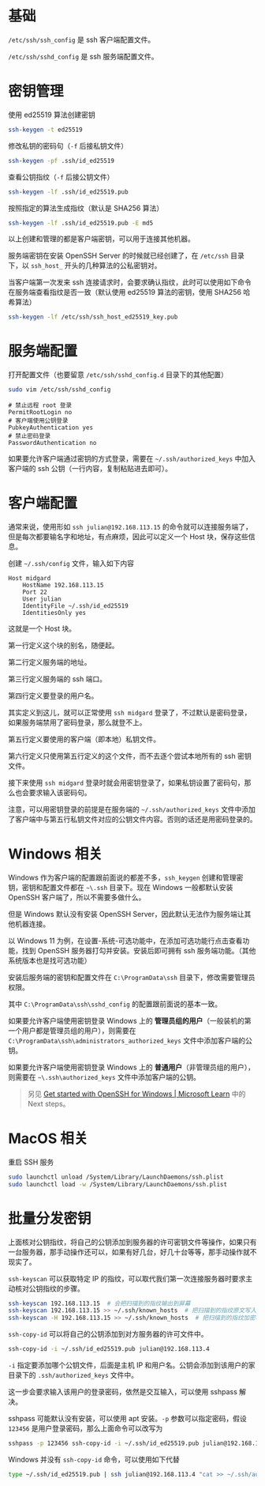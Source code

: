 # 基础

`/etc/ssh/ssh_config` 是 ssh 客户端配置文件。

`/etc/ssh/sshd_config` 是 ssh 服务端配置文件。

# 密钥管理

使用 ed25519 算法创建密钥

```sh
ssh-keygen -t ed25519
```

修改私钥的密码句（`-f` 后接私钥文件）

```sh
ssh-keygen -pf .ssh/id_ed25519
```

查看公钥指纹（`-f` 后接公钥文件）

```sh
ssh-keygen -lf .ssh/id_ed25519.pub
```

按照指定的算法生成指纹（默认是 SHA256 算法）

```sh
ssh-keygen -lf .ssh/id_ed25519.pub -E md5
```

以上创建和管理的都是客户端密钥，可以用于连接其他机器。

服务端密钥在安装 OpenSSH Server 的时候就已经创建了，在 `/etc/ssh` 目录下，以 `ssh_host_` 开头的几种算法的公私密钥对。

当客户端第一次发来 ssh 连接请求时，会要求确认指纹，此时可以使用如下命令在服务端查看指纹是否一致（默认使用 ed25519 算法的密钥，使用 SHA256 哈希算法）

```sh
ssh-keygen -lf /etc/ssh/ssh_host_ed25519_key.pub
```

# 服务端配置

打开配置文件（也要留意 `/etc/ssh/sshd_config.d` 目录下的其他配置）

```sh
sudo vim /etc/ssh/sshd_config
```

```text
# 禁止远程 root 登录
PermitRootLogin no
# 客户端使用公钥登录
PubkeyAuthentication yes
# 禁止密码登录
PasswordAuthentication no
```

如果要允许客户端通过密钥的方式登录，需要在 `~/.ssh/authorized_keys` 中加入客户端的 ssh 公钥（一行内容，复制粘贴进去即可）。

# 客户端配置

通常来说，使用形如 `ssh julian@192.168.113.15` 的命令就可以连接服务端了，但是每次都要输名字和地址，有点麻烦，因此可以定义一个 Host 块，保存这些信息。

创建 `~/.ssh/config` 文件，输入如下内容

```text
Host midgard
    HostName 192.168.113.15
    Port 22
    User julian
    IdentityFile ~/.ssh/id_ed25519
    IdentitiesOnly yes
```

这就是一个 Host 块。

第一行定义这个块的别名，随便起。

第二行定义服务端的地址。

第三行定义服务端的 ssh 端口。

第四行定义要登录的用户名。

其实定义到这儿，就可以正常使用 `ssh midgard` 登录了，不过默认是密码登录，如果服务端禁用了密码登录，那么就登不上。

第五行定义要使用的客户端（即本地）私钥文件。

第六行定义只使用第五行定义的这个文件，而不去逐个尝试本地所有的 ssh 密钥文件。

接下来使用 `ssh midgard` 登录时就会用密钥登录了，如果私钥设置了密码句，那么也会要求输入该密码句。

注意，可以用密钥登录的前提是在服务端的 `~/.ssh/authorized_keys` 文件中添加了客户端中与第五行私钥文件对应的公钥文件内容。否则的话还是用密码登录的。

# Windows 相关

Windows 作为客户端的配置跟前面说的都差不多，`ssh_keygen` 创建和管理密钥，密钥和配置文件都在 `~\.ssh` 目录下。现在 Windows 一般都默认安装 OpenSSH 客户端了，所以不需要多做什么。

但是 Windows 默认没有安装 OpenSSH Server，因此默认无法作为服务端让其他机器连接。

以 Windows 11 为例，在设置-系统-可选功能中，在添加可选功能行点击查看功能，找到 OpenSSH 服务器打勾并安装。安装后即可拥有 ssh 服务端功能。（其他系统版本也是找可选功能）

安装后服务端的密钥和配置文件在 `C:\ProgramData\ssh` 目录下，修改需要管理员权限。

其中 `C:\ProgramData\ssh\sshd_config` 的配置跟前面说的基本一致。

如果要允许客户端使用密钥登录 Windows 上的 **管理员组的用户**（一般装机的第一个用户都是管理员组的用户），则需要在 `C:\ProgramData\ssh\administrators_authorized_keys` 文件中添加客户端的公钥。

如果要允许客户端使用密钥登录 Windows 上的 **普通用户**（非管理员组的用户），则需要在 `~\.ssh\authorized_keys` 文件中添加客户端的公钥。

> 另见 [Get started with OpenSSH for Windows | Microsoft Learn](https://learn.microsoft.com/en-us/windows-server/administration/openssh/openssh_install_firstuse?tabs=gui#install-openssh-for-windows) 中的 Next steps。

# MacOS 相关

重启 SSH 服务

```sh
sudo launchctl unload /System/Library/LaunchDaemons/ssh.plist
sudo launchctl load -w /System/Library/LaunchDaemons/ssh.plist
```

# 批量分发密钥

上面核对公钥指纹，将自己的公钥添加到服务器的许可密钥文件等操作，如果只有一台服务器，那手动操作还可以，如果有好几台，好几十台等等，那手动操作就不现实了。

`ssh-keyscan` 可以获取特定 IP 的指纹，可以取代我们第一次连接服务器时要求主动核对公钥指纹的步骤。

```sh
ssh-keyscan 192.168.113.15  # 会把扫描到的指纹输出到屏幕
ssh-keyscan 192.168.113.15 >> ~/.ssh/known_hosts  # 把扫描到的指纹原文写入文件（windows的方式）
ssh-keyscan -H 192.168.113.15 >> ~/.ssh/known_hosts  # 把扫描到的指纹加密写入文件（Linux的方式）
```

`ssh-copy-id` 可以将自己的公钥添加到对方服务器的许可文件中。

```sh
ssh-copy-id -i ~/.ssh/id_ed25519.pub julian@192.168.113.4
```

`-i` 指定要添加哪个公钥文件，后面是主机 IP 和用户名。公钥会添加到该用户的家目录下的 `.ssh/authorized_keys` 文件中。

这一步会要求输入该用户的登录密码，依然是交互输入，可以使用 sshpass 解决。

sshpass 可能默认没有安装，可以使用 apt 安装。`-p` 参数可以指定密码，假设 `123456` 是用户登录密码，那么上面命令可以改写为

```sh
sshpass -p 123456 ssh-copy-id -i ~/.ssh/id_ed25519.pub julian@192.168.113.4
```

Windows 并没有 `ssh-copy-id` 命令，可以使用如下代替

```sh
type ~/.ssh/id_ed25519.pub | ssh julian@192.168.113.4 "cat >> ~/.ssh/authorized_keys"
```
